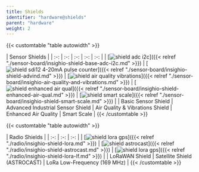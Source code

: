 ```yaml
---
title: Shields
identifier: "hardware@shields"
parent: "hardware"
weight: 2
---
```


{{< customtable "table autowidth" >}}

| Sensor Shields  |
| :-: | :-: | :-: | :-: | :-: |
| [![shield adc i2c](/images/deviceimages/insighio-shield-base-adc-i2c.png?width=20pc)]({{< relref "./sensor-board/insighio-shield-base-adc-i2c.md" >}}) | [![shield sdi12 4-20mA pulse counter](/images/deviceimages/insighio-shield-advind.png?width=20pc)]({{< relref "./sensor-board/insighio-shield-advind.md" >}}) | [![shield air quality vibrations](/images/deviceimages/insighio-shield-air-quality-vibration.png?width=20pc)]({{< relref "./sensor-board/insighio-air-quality-and-vibrations.md" >}}) | [![shield enhanced air qual](/images/deviceimages/insighio-shield-enhanced-air-qual.png?width=20pc)]({{< relref "./sensor-board/insighio-shield-enhanced-air-qual.md" >}}) | [![shield smart scale](/images/deviceimages/insighio-shield-smart-scale.png?width=20pc)]({{< relref "./sensor-board/insighio-shield-smart-scale.md" >}}) | 
| Basic Sensor Shield | Advanced Industrial Sensor Shield | Air Quality & Vibrations Shield | Enhanced Air Quality  | Smart Scale |
{{< /customtable >}}

{{< customtable "table autowidth" >}}

| Radio Shields  |
| :-: | :-: | :-: |
| [![shield lora gps](/images/deviceimages/insighio-shield-lora.png?width=20pc)]({{< relref "./radio/insighio-shield-lora.md" >}}) |  [![shield astrocast](/images/deviceimages/insighio-shield-astrocast.png?width=20pc)]({{< relref "./radio/insighio-shield-astrocast.md" >}}) | [![shield lora gps](/images/deviceimages/insighio-shield-lora-lf.png?width=20pc)]({{< relref "./radio/insighio-shield-lora-lf.md" >}}) |
| LoRaWAN Shield | Satellite Shield (ASTROCAST) | LoRa Low-Frequency (169 MHz) |
{{< /customtable >}}
